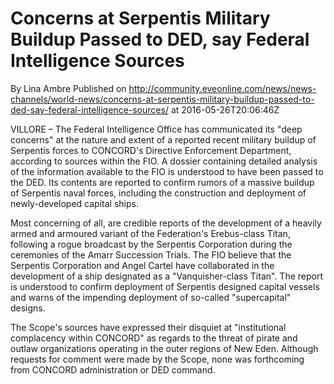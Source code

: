 # Concerns at Serpentis Military Buildup Passed to DED, say Federal Intelligence Sources
By Lina Ambre
Published on http://community.eveonline.com/news/news-channels/world-news/concerns-at-serpentis-military-buildup-passed-to-ded-say-federal-intelligence-sources/ at 2016-05-26T20:06:46Z

VILLORE&nbsp;– The Federal Intelligence Office has communicated its "deep concerns" at the nature and extent of a reported recent military buildup of Serpentis forces to CONCORD's Directive Enforcement Department, according to sources within the FIO. A dossier containing detailed analysis of the information available to the FIO is understood to have been passed to the DED. Its contents are reported to confirm rumors of a massive buildup of Serpentis naval forces, including the construction and deployment of newly-developed capital ships.

Most concerning of all, are credible reports of the development of a heavily armed and armoured variant of the Federation's Erebus-class Titan, following a rogue broadcast by the Serpentis Corporation during the ceremonies of the Amarr Succession Trials. The FIO believe that the Serpentis Corporation and Angel Cartel have collaborated in the development of a ship designated as a "Vanquisher-class Titan". The report is understood to confirm deployment of Serpentis designed capital vessels and warns of the impending deployment of so-called "supercapital" designs.

The Scope's sources have expressed their disquiet at "institutional complacency within CONCORD" as regards to the threat of pirate and outlaw organizations operating in the outer regions of New Eden. Although requests for comment were made by the Scope, none was forthcoming from CONCORD administration or DED command.

